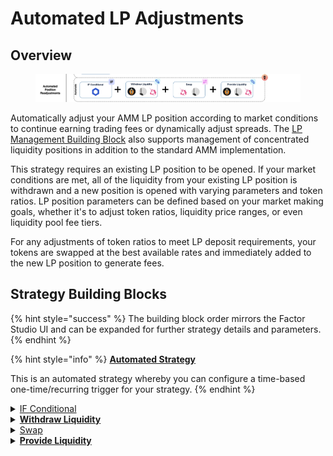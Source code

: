 # Automated LP Adjustments

## Overview

<figure><img src="../../../.gitbook/assets/image (16).png" alt=""><figcaption></figcaption></figure>

Automatically adjust your AMM LP position according to market conditions to continue earning trading fees or dynamically adjust spreads. The [LP Management Building Block](../../../factor-building-blocks/lp-management/) also supports management of concentrated liquidity positions in addition to the standard AMM implementation.

This strategy requires an existing LP position to be opened. If your market conditions are met, all of the liquidity from your existing LP position is withdrawn and a new position is opened with varying parameters and token ratios. LP position parameters can be defined based on your market making goals, whether it's to adjust token ratios, liquidity price ranges, or even liquidity pool fee tiers.

For any adjustments of token ratios to meet LP deposit requirements, your tokens are swapped at the best available rates and immediately added to the new LP position to generate fees.

## Strategy Building Blocks

{% hint style="success" %}
The building block order mirrors the Factor Studio UI and can be expanded for further strategy details and parameters.
{% endhint %}

{% hint style="info" %}
[**Automated Strategy**](../../../factor-studio/factor-studio/automated-strategies.md)

This is an automated strategy whereby you can configure a time-based one-time/recurring trigger for your strategy.&#x20;
{% endhint %}

<details>

<summary><a href="../../../factor-studio/factor-studio/conditional-strategies.md">IF Conditional</a></summary>

* This condition will be checked each time this strategy is executed by the automation feature.
* Specify your target market condition for when to adjust your LP position.

</details>

<details>

<summary><a href="../../../factor-building-blocks/lp-management/"><strong>Withdraw Liquidity</strong></a></summary>

* Remove all liquidity from the existing LP position.

</details>

<details>

<summary><a href="../../../factor-building-blocks/swap/">Swap</a></summary>

* Depending on the parameters of your new position, swap between pool tokens to get the ratio of tokens required.

</details>

<details>

<summary><a href="../../../factor-building-blocks/lp-management/"><strong>Provide Liquidity</strong></a></summary>

* Select the target pool.
* Adjust the price range to provide liquidity to.
* Add the required ratio of tokens.

</details>
